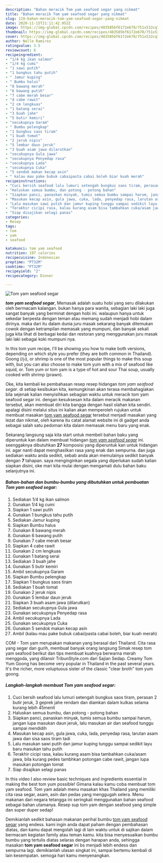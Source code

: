```yaml
---
description: "Bahan meracik Tom yam seafood segar yang nikmat"
title: "Bahan meracik Tom yam seafood segar yang nikmat"
slug: 119-bahan-meracik-tom-yam-seafood-segar-yang-nikmat
date: 2020-11-15T21:11:42.052Z
image: https://img-global.cpcdn.com/recipes/483585bf6172e670/751x532cq70/tom-yam-seafood-segar-foto-resep-utama.jpg
thumbnail: https://img-global.cpcdn.com/recipes/483585bf6172e670/751x532cq70/tom-yam-seafood-segar-foto-resep-utama.jpg
cover: https://img-global.cpcdn.com/recipes/483585bf6172e670/751x532cq70/tom-yam-seafood-segar-foto-resep-utama.jpg
author: Nelle Ramirez
ratingvalue: 3.5
reviewcount: 6
recipeingredient:
- "1/4 kg ikan salmon"
- "1/4 kg cumi"
- "1 sawi putih"
- "1 bungkus tahu putih"
- " Jamur kuping"
- " Bumbu halus"
- "8 bawang merah"
- "6 bawang putih"
- "7 cabe merah besar"
- "4 cabe rawit"
- "2 cm lengkuas"
- "1 batang serai"
- "3 buah jahe"
- "5 butir kemiri"
- "secukupnya Garam"
- " Bumbu pelengkap"
- "1 bungkus saos tiram"
- "1 buah tomat"
- "2 jeruk nipis"
- "5 lembar daun jeruk"
- "3 buah asam jawa dilarutkan"
- "secukupnya Gula jawa"
- "secukupnya Penyedap rasa"
- "secukupnya Lada"
- "secukupnya Cuka"
- "5 sendok makan kecap asin"
- " kalau mau pake bubuk cabaipasta cabai boleh biar kuah merah"
recipeinstructions:
- "Cuci bersih seafood lalu lumuri setengah bungkus saos tiram, perasan 2 butir jeruk, 3 geprek jahe rendam dan diamkan dalam kulkas selama kurang lebih 45menit"
- "Haluskan semua bumbu, dan potong - potong bahan"
- "Siapkan panci, panaskan minyak, tumis semua bumbu sampai harum, jangan lupa masukan daun jeruk, lalu masukan air dan seafood tunggu sampai mendidih"
- "Masukan kecap asin, gula jawa, cuka, lada, penyedap rasa, larutan asam jawa dan sisa saos tiram tadi"
- "Lalu masukan sawi putih dan jamur kuping tunggu sampai sedikit layu baru masukan tahu putih"
- "Terakhir cicipi rasa, kalau kurang asam bisa tambahkan cuka/asam jawa, bila kurang pedes tambhkan potongan cabe rawit, jangan lupa masukan potongan tomat"
- "Siap disajikan selagi panas"
categories:
- Resep
tags:
- tom
- yam
- seafood

katakunci: tom yam seafood 
nutrition: 197 calories
recipecuisine: Indonesian
preptime: "PT32M"
cooktime: "PT32M"
recipeyield: "2"
recipecategory: Dinner

---
```



![Tom yam seafood segar](https://img-global.cpcdn.com/recipes/483585bf6172e670/751x532cq70/tom-yam-seafood-segar-foto-resep-utama.jpg)

<b><i>tom yam seafood segar</i></b>, Memasak adalah suatu hobi yang seru dilakukan oleh bermacam kalangan. bukan hanya para wanita, sebagian laki laki juga sangat banyak yang berminat dengan hobi ini. walaupun hanya untuk sekedar berpesta dengan teman atau memang sudah menjadi hobi dalam dirinya. maka dari itu dalam dunia juru masak sekarang banyak ditemukan cowok dengan ketrampilan memasak yang mumpuni, dan banyak sekali juga kita lihat di berbagai kedai dan restoran yang menggunakan juru masak laki laki sebagai koki mumpuni nya.

In this tom yum recipe, I&#39;ll be showing you how to make both versions, depending on which style you prefer (they are both common in Thailand). Goong (กุ้ง), or shrimp is one of the most popular things to make this soup with, but you can also choose to make tom yum with a mix of seafood like squid, or. Tom yum or tom yam is a type of hot and sour Thai soup, usually cooked with shrimp (prawn).

Oke, kita kembali ke pembahasan resep resep hidangan <i>tom yam seafood segar</i>. di setiap kesibukan kita, kemungkinan akan terasa membahagiakan bila sejenak kalian menyisihkan sebagian waktu untuk meracik tom yam seafood segar ini. dengan kesuksesan kita dalam meracik makanan tersebut, akan membuat diri kita bangga dengan hasil olahan kita sendiri. apalagi disini melalui situs ini kalian akan memperoleh rujukan untuk membuat masakan <u>tom yam seafood segar</u> tersebut menjadi masakan yang lezat dan nikmat, oleh karena itu catat alamat website ini di gadget anda sebagai salah satu pedoman kita dalam memasak menu baru yang enak.


Sekarang langsung saja kita start untuk membeli bahan baku yang diperuntuk kan dalam membuat hidangan <u><i>tom yam seafood segar</i></u> ini. seenggaknya dibutuhkan <b>27</b> komposisi yang diperuntuk kan untuk hidangan ini. agar nanti dapat menghasilkan rasa yang enak dan sempurna. dan juga sediakan waktu anda sedikit, sebab anda akan memulainya sedikit banyak dengan <b>7</b> tahapan. saya menginginkan segala yang diperlukan sudah kalian siapkan disini, oke mari kita mulai dengan mengamati dulu bahan baku selanjutnya ini.

<!--inarticleads1-->

##### Bahan-bahan dan bumbu-bumbu yang dibutuhkan untuk pembuatan Tom yam seafood segar:

1. Sediakan 1/4 kg ikan salmon
1. Gunakan 1/4 kg cumi
1. Siapkan 1 sawi putih
1. Gunakan 1 bungkus tahu putih
1. Sediakan  Jamur kuping
1. Siapkan  Bumbu halus
1. Gunakan 8 bawang merah
1. Gunakan 6 bawang putih
1. Gunakan 7 cabe merah besar
1. Siapkan 4 cabe rawit
1. Gunakan 2 cm lengkuas
1. Gunakan 1 batang serai
1. Sediakan 3 buah jahe
1. Gunakan 5 butir kemiri
1. Ambil secukupnya Garam
1. Siapkan  Bumbu pelengkap
1. Siapkan 1 bungkus saos tiram
1. Sediakan 1 buah tomat
1. Gunakan 2 jeruk nipis
1. Gunakan 5 lembar daun jeruk
1. Siapkan 3 buah asam jawa (dilarutkan)
1. Sediakan secukupnya Gula jawa
1. Gunakan secukupnya Penyedap rasa
1. Ambil secukupnya Lada
1. Gunakan secukupnya Cuka
1. Gunakan 5 sendok makan kecap asin
1. Ambil  (kalau mau pake bubuk cabai/pasta cabai boleh, biar kuah merah)


COM - Tom yam merupakan makanan yang berasal dari Thailand. Cita rasa yang segar dan gurih, membuat banyak orang langsung Simak resep tom yam seafood berikut dan tips membuat kuahnya berwarna merah menggoda, yang dilansir TribunStyle.com dari Sajian Sedap. Creamy Tom Yum Goong has become very popular in Thailand in the past several years. It&#39;s the richer, more voluptuous sister of the classic &#34;clear broth&#34; tom yum goong. 

<!--inarticleads2-->

##### Langkah-langkah membuat Tom yam seafood segar:

1. Cuci bersih seafood lalu lumuri setengah bungkus saos tiram, perasan 2 butir jeruk, 3 geprek jahe rendam dan diamkan dalam kulkas selama kurang lebih 45menit
1. Haluskan semua bumbu, dan potong - potong bahan
1. Siapkan panci, panaskan minyak, tumis semua bumbu sampai harum, jangan lupa masukan daun jeruk, lalu masukan air dan seafood tunggu sampai mendidih
1. Masukan kecap asin, gula jawa, cuka, lada, penyedap rasa, larutan asam jawa dan sisa saos tiram tadi
1. Lalu masukan sawi putih dan jamur kuping tunggu sampai sedikit layu baru masukan tahu putih
1. Terakhir cicipi rasa, kalau kurang asam bisa tambahkan cuka/asam jawa, bila kurang pedes tambhkan potongan cabe rawit, jangan lupa masukan potongan tomat
1. Siap disajikan selagi panas


In this video I also review basic techniques and ingredients essential in making the best tom yum possible! Gimana kalau kamu coba membuat tom yam seafood. Tom yam adalah menu masakan khas Thailand yang memiliki cita rasa segar, asam, asin dan pedas yang menggugah selera. Menu makanan dari negara tetangga ini seringkali menggunakan bahan seafood sebagai bahan utamanya. Resep sup tom yam dengan seafood yang simple dan super duper sedap! 

Demikianlah sedikit bahasan makanan perihal bumbu <u>tom yam seafood segar</u> yang endess. kami ingin anda dapat paham dengan pembahasan diatas, dan kamu dapat mengolah lagi di lain waktu untuk di sajikan dalam bermacam kegiatan family atau teman kamu. kita bisa menyesuaikan bumbu bumbu yang tertulis diatas selaras dengan harapan anda, sehingga masakan <b>tom yam seafood segar</b> ini bs menjadi lebih endess dan sempurna lagi. demikianlah ulasan singkat ini, sampai bertemu kembali di lain kesempatan. semoga hari kamu menyenangkan.
